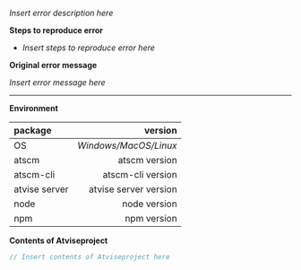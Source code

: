 *Insert error description here*

**Steps to reproduce error**

 - *Insert steps to reproduce error here*

**Original error message**

*Insert error message here*
 
---

**Environment**

| package       |               version |
| :------------ | --------------------: |
| OS            | *Windows/MacOS/Linux* |
| atscm         |         atscm version | <!-- run `atscm --version` -->
| atscm-cli     |     atscm-cli version | <!-- run `atscm --version` -->
| atvise server | atvise server version |
| node          |          node version | <!-- run `node --version` -->
| npm           |           npm version | <!-- run `npm --version` -->

 
**Contents of Atviseproject**

```javascript
// Insert contents of Atviseproject here
```

